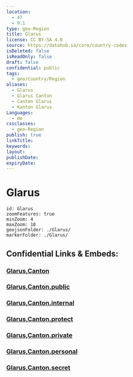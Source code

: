 ```yaml
---
location:
  - 47
  - 9.1
type: geo-Region
title: Glarus
license: CC BY-SA 4.0
source: https://datahub.io/core/country-codes
isDeleted: false
isReadOnly: false
draft: false
confidential: public
tags:
  - geo/Country/Region
aliases:
  - Glarus
  - Glarus Canton
  - Canton Glarus
  - Kanton Glarus
Languages:
  - de
cssclasses:
  - geo-Region
publish: true
linkTitle:
keywords:
layout:
publishDate:
expiryDate:
---
```


# Glarus

```leaflet
id: Glarus
zoomFeatures: true 
minZoom: 4 
maxZoom: 18
geojsonFolder: ./Glarus/
markerFolder: ./Glarus/
```


## Confidential Links & Embeds: 

### [Glarus,Canton](/_Standards/Earth/Continent/Europe/Europe~Central/Switzerland/Switzerland~Cantons/Glarus,Canton.md) 

### [Glarus,Canton.public](/_public/Earth/Continent/Europe/Europe~Central/Switzerland/Switzerland~Cantons/Glarus,Canton.public.md) 

### [Glarus,Canton.internal](/_internal/Earth/Continent/Europe/Europe~Central/Switzerland/Switzerland~Cantons/Glarus,Canton.internal.md) 

### [Glarus,Canton.protect](/_protect/Earth/Continent/Europe/Europe~Central/Switzerland/Switzerland~Cantons/Glarus,Canton.protect.md) 

### [Glarus,Canton.private](/_private/Earth/Continent/Europe/Europe~Central/Switzerland/Switzerland~Cantons/Glarus,Canton.private.md) 

### [Glarus,Canton.personal](/_personal/Earth/Continent/Europe/Europe~Central/Switzerland/Switzerland~Cantons/Glarus,Canton.personal.md) 

### [Glarus,Canton.secret](/_secret/Earth/Continent/Europe/Europe~Central/Switzerland/Switzerland~Cantons/Glarus,Canton.secret.md)

